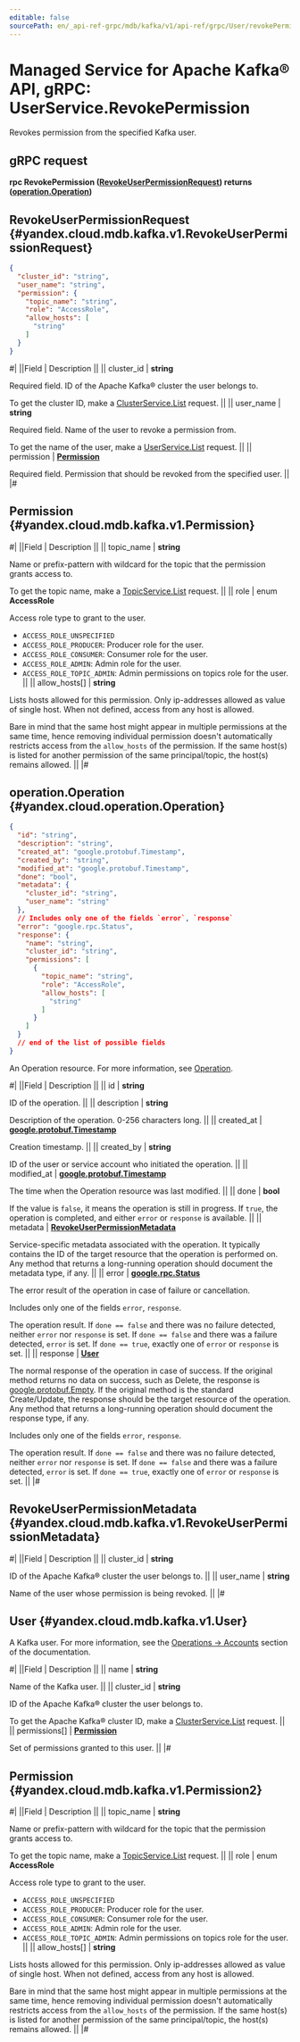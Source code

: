 ```yaml
---
editable: false
sourcePath: en/_api-ref-grpc/mdb/kafka/v1/api-ref/grpc/User/revokePermission.md
---
```


# Managed Service for Apache Kafka® API, gRPC: UserService.RevokePermission

Revokes permission from the specified Kafka user.

## gRPC request

**rpc RevokePermission ([RevokeUserPermissionRequest](#yandex.cloud.mdb.kafka.v1.RevokeUserPermissionRequest)) returns ([operation.Operation](#yandex.cloud.operation.Operation))**

## RevokeUserPermissionRequest {#yandex.cloud.mdb.kafka.v1.RevokeUserPermissionRequest}

```json
{
  "cluster_id": "string",
  "user_name": "string",
  "permission": {
    "topic_name": "string",
    "role": "AccessRole",
    "allow_hosts": [
      "string"
    ]
  }
}
```

#|
||Field | Description ||
|| cluster_id | **string**

Required field. ID of the Apache Kafka® cluster the user belongs to.

To get the cluster ID, make a [ClusterService.List](/docs/managed-kafka/api-ref/grpc/Cluster/list#List) request. ||
|| user_name | **string**

Required field. Name of the user to revoke a permission from.

To get the name of the user, make a [UserService.List](/docs/managed-kafka/api-ref/grpc/User/list#List) request. ||
|| permission | **[Permission](#yandex.cloud.mdb.kafka.v1.Permission)**

Required field. Permission that should be revoked from the specified user. ||
|#

## Permission {#yandex.cloud.mdb.kafka.v1.Permission}

#|
||Field | Description ||
|| topic_name | **string**

Name or prefix-pattern with wildcard for the topic that the permission grants access to.

To get the topic name, make a [TopicService.List](/docs/managed-kafka/api-ref/grpc/Topic/list#List) request. ||
|| role | enum **AccessRole**

Access role type to grant to the user.

- `ACCESS_ROLE_UNSPECIFIED`
- `ACCESS_ROLE_PRODUCER`: Producer role for the user.
- `ACCESS_ROLE_CONSUMER`: Consumer role for the user.
- `ACCESS_ROLE_ADMIN`: Admin role for the user.
- `ACCESS_ROLE_TOPIC_ADMIN`: Admin permissions on topics role for the user. ||
|| allow_hosts[] | **string**

Lists hosts allowed for this permission.
Only ip-addresses allowed as value of single host.
When not defined, access from any host is allowed.

Bare in mind that the same host might appear in multiple permissions at the same time,
hence removing individual permission doesn't automatically restricts access from the `allow_hosts` of the permission.
If the same host(s) is listed for another permission of the same principal/topic, the host(s) remains allowed. ||
|#

## operation.Operation {#yandex.cloud.operation.Operation}

```json
{
  "id": "string",
  "description": "string",
  "created_at": "google.protobuf.Timestamp",
  "created_by": "string",
  "modified_at": "google.protobuf.Timestamp",
  "done": "bool",
  "metadata": {
    "cluster_id": "string",
    "user_name": "string"
  },
  // Includes only one of the fields `error`, `response`
  "error": "google.rpc.Status",
  "response": {
    "name": "string",
    "cluster_id": "string",
    "permissions": [
      {
        "topic_name": "string",
        "role": "AccessRole",
        "allow_hosts": [
          "string"
        ]
      }
    ]
  }
  // end of the list of possible fields
}
```

An Operation resource. For more information, see [Operation](/docs/api-design-guide/concepts/operation).

#|
||Field | Description ||
|| id | **string**

ID of the operation. ||
|| description | **string**

Description of the operation. 0-256 characters long. ||
|| created_at | **[google.protobuf.Timestamp](https://developers.google.com/protocol-buffers/docs/reference/google.protobuf#timestamp)**

Creation timestamp. ||
|| created_by | **string**

ID of the user or service account who initiated the operation. ||
|| modified_at | **[google.protobuf.Timestamp](https://developers.google.com/protocol-buffers/docs/reference/google.protobuf#timestamp)**

The time when the Operation resource was last modified. ||
|| done | **bool**

If the value is `false`, it means the operation is still in progress.
If `true`, the operation is completed, and either `error` or `response` is available. ||
|| metadata | **[RevokeUserPermissionMetadata](#yandex.cloud.mdb.kafka.v1.RevokeUserPermissionMetadata)**

Service-specific metadata associated with the operation.
It typically contains the ID of the target resource that the operation is performed on.
Any method that returns a long-running operation should document the metadata type, if any. ||
|| error | **[google.rpc.Status](https://cloud.google.com/tasks/docs/reference/rpc/google.rpc#status)**

The error result of the operation in case of failure or cancellation.

Includes only one of the fields `error`, `response`.

The operation result.
If `done == false` and there was no failure detected, neither `error` nor `response` is set.
If `done == false` and there was a failure detected, `error` is set.
If `done == true`, exactly one of `error` or `response` is set. ||
|| response | **[User](#yandex.cloud.mdb.kafka.v1.User)**

The normal response of the operation in case of success.
If the original method returns no data on success, such as Delete,
the response is [google.protobuf.Empty](https://developers.google.com/protocol-buffers/docs/reference/google.protobuf#google.protobuf.Empty).
If the original method is the standard Create/Update,
the response should be the target resource of the operation.
Any method that returns a long-running operation should document the response type, if any.

Includes only one of the fields `error`, `response`.

The operation result.
If `done == false` and there was no failure detected, neither `error` nor `response` is set.
If `done == false` and there was a failure detected, `error` is set.
If `done == true`, exactly one of `error` or `response` is set. ||
|#

## RevokeUserPermissionMetadata {#yandex.cloud.mdb.kafka.v1.RevokeUserPermissionMetadata}

#|
||Field | Description ||
|| cluster_id | **string**

ID of the Apache Kafka® cluster the user belongs to. ||
|| user_name | **string**

Name of the user whose permission is being revoked. ||
|#

## User {#yandex.cloud.mdb.kafka.v1.User}

A Kafka user.
For more information, see the [Operations -> Accounts](/docs/managed-kafka/operations/cluster-accounts) section of the documentation.

#|
||Field | Description ||
|| name | **string**

Name of the Kafka user. ||
|| cluster_id | **string**

ID of the Apache Kafka® cluster the user belongs to.

To get the Apache Kafka® cluster ID, make a [ClusterService.List](/docs/managed-kafka/api-ref/grpc/Cluster/list#List) request. ||
|| permissions[] | **[Permission](#yandex.cloud.mdb.kafka.v1.Permission2)**

Set of permissions granted to this user. ||
|#

## Permission {#yandex.cloud.mdb.kafka.v1.Permission2}

#|
||Field | Description ||
|| topic_name | **string**

Name or prefix-pattern with wildcard for the topic that the permission grants access to.

To get the topic name, make a [TopicService.List](/docs/managed-kafka/api-ref/grpc/Topic/list#List) request. ||
|| role | enum **AccessRole**

Access role type to grant to the user.

- `ACCESS_ROLE_UNSPECIFIED`
- `ACCESS_ROLE_PRODUCER`: Producer role for the user.
- `ACCESS_ROLE_CONSUMER`: Consumer role for the user.
- `ACCESS_ROLE_ADMIN`: Admin role for the user.
- `ACCESS_ROLE_TOPIC_ADMIN`: Admin permissions on topics role for the user. ||
|| allow_hosts[] | **string**

Lists hosts allowed for this permission.
Only ip-addresses allowed as value of single host.
When not defined, access from any host is allowed.

Bare in mind that the same host might appear in multiple permissions at the same time,
hence removing individual permission doesn't automatically restricts access from the `allow_hosts` of the permission.
If the same host(s) is listed for another permission of the same principal/topic, the host(s) remains allowed. ||
|#